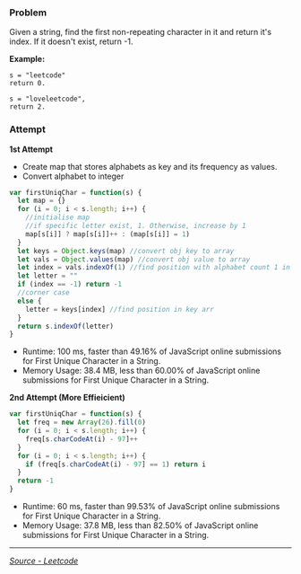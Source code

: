 ### Problem

Given a string, find the first non-repeating character in it and return it's index. If it doesn't exist, return -1.

**Example:**

```
s = "leetcode"
return 0.

s = "loveleetcode",
return 2.
```

### Attempt

**1st Attempt**

- Create map that stores alphabets as key and its frequency as values.
- Convert alphabet to integer

```javascript
var firstUniqChar = function(s) {
  let map = {}
  for (i = 0; i < s.length; i++) {
    //initialise map
    //if specific letter exist, 1. Otherwise, increase by 1
    map[s[i]] ? map[s[i]]++ : (map[s[i]] = 1)
  }
  let keys = Object.keys(map) //convert obj key to array
  let vals = Object.values(map) //convert obj value to array
  let index = vals.indexOf(1) //find position with alphabet count 1 in val arr
  let letter = ""
  if (index == -1) return -1
  //corner case
  else {
    letter = keys[index] //find position in key arr
  }
  return s.indexOf(letter)
}
```

- Runtime: 100 ms, faster than 49.16% of JavaScript online submissions for First Unique Character in a String.
- Memory Usage: 38.4 MB, less than 60.00% of JavaScript online submissions for First Unique Character in a String.

**2nd Attempt (More Effieicient)**

```javascript
var firstUniqChar = function(s) {
  let freq = new Array(26).fill(0)
  for (i = 0; i < s.length; i++) {
    freq[s.charCodeAt(i) - 97]++
  }
  for (i = 0; i < s.length; i++) {
    if (freq[s.charCodeAt(i) - 97] == 1) return i
  }
  return -1
}
```

- Runtime: 60 ms, faster than 99.53% of JavaScript online submissions for First Unique Character in a String.
- Memory Usage: 37.8 MB, less than 82.50% of JavaScript online submissions for First Unique Character in a String.

---

_[Source - Leetcode](https://leetcode.com/problems/first-unique-character-in-a-string/)_

